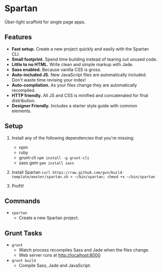# Spartan

Über-light scaffold for single page apps.


## Features

- **Fast setup.** Create a new project quickly and easily with the Spartan CLI.
- **Small footprint.** Spend time building instead of tearing out unused code.
- **Little to no HTML.** Write clean and simple markup with Jade.
- **Sass enabled.** Because vanilla CSS is gross.
- **Auto-included JS.** New JavaScript files are automatically included. Don't waste time revising your index!
- **Auto-compilation.** As your files change they are automatically recompiled.
- **HTTP friendly.** All JS and CSS is minified and concatenated for final distribution.
- **Designer Friendly.** Includes a starter style guide with common elements.

## Setup

1. Install any of the following dependencies that you're missing:
    * npm
    * ruby
    * grunt-cli
    `npm install -g grunt-cli`
    * sass gem
    `gem install sass`

2. Install Spartan
  `curl https://raw.github.com/gvn/build-template/master/spartan.sh > ~/bin/spartan; chmod +x ~/bin/spartan`
3. Profit!

## Commands

- `spartan`
  - Create a new Spartan project.

## Grunt Tasks

- `grunt`
  - Watch process recompiles Sass and Jade when the files change.
  - Web server runs at [http://localhost:8000](http://localhost:8000)
- `grunt build`
  - Compile Sass, Jade and JavaScript.
